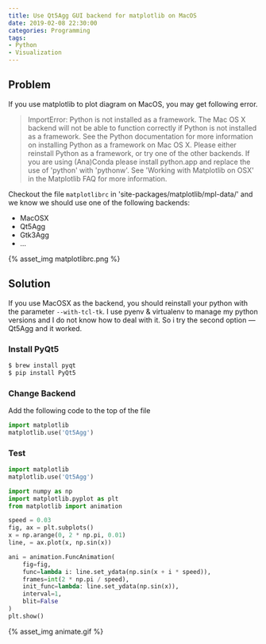 ```yaml
---
title: Use Qt5Agg GUI backend for matplotlib on MacOS
date: 2019-02-08 22:30:00
categories: Programming
tags: 
- Python
- Visualization
---
```


## Problem

If you use matplotlib to plot diagram on MacOS, you may get following error.

> ImportError: Python is not installed as a framework. The Mac OS X backend will not be able to function correctly if Python is not installed as a framework. See the Python documentation for more information on installing Python as a framework on Mac OS X. Please either reinstall Python as a framework, or try one of the other backends. If you are using (Ana)Conda please install python.app and replace the use of 'python' with 'pythonw'. See 'Working with Matplotlib on OSX' in the Matplotlib FAQ for more information.

Checkout the file `matplotlibrc` in 'site-packages/matplotlib/mpl-data/' and we know we should use one of the following backends:

- MacOSX
- Qt5Agg
- Gtk3Agg
- ...

{% asset_img matplotlibrc.png %}

## Solution

If you use MacOSX as the backend, you should reinstall your python with the parameter `--with-tcl-tk`. I use pyenv & virtualenv to manage my python versions and I do not know how to deal with it. So i try the second option — Qt5Agg and it worked.

### Install PyQt5

```bash
$ brew install pyqt
$ pip install PyQt5
```

### Change Backend

Add the following code to the top of the file

```python
import matplotlib
matplotlib.use('Qt5Agg')
```

### Test

```python
import matplotlib
matplotlib.use('Qt5Agg')

import numpy as np
import matplotlib.pyplot as plt
from matplotlib import animation

speed = 0.03
fig, ax = plt.subplots()
x = np.arange(0, 2 * np.pi, 0.01)
line, = ax.plot(x, np.sin(x))

ani = animation.FuncAnimation(
    fig=fig,
    func=lambda i: line.set_ydata(np.sin(x + i * speed)),
    frames=int(2 * np.pi / speed),
    init_func=lambda: line.set_ydata(np.sin(x)),
    interval=1,
    blit=False
)
plt.show()
```

{% asset_img animate.gif %}